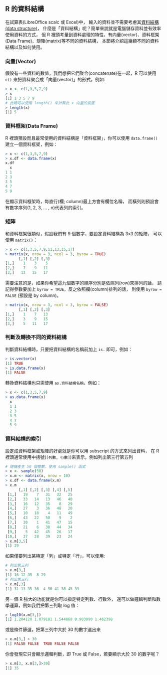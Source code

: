 ## R 的資料結構

在試算表(LibreOffice scalc 或 Excel)中，
輸入的資料並不需要考慮其[資料結構(data structure)](https://en.wikipedia.org/wiki/Data_structure)，
什麼是「資料結構」呢？簡單來說就是電腦儲存資料並有效率使用資料的方式，
但 R 裡頭考量到資料處理的特性，有向量(vector)、資料框架(Data Frame)、矩陣(matrix)等不同的資料結構，
本節將介紹這幾類不同的資料結構以及如何使用。

### 向量(Vector)

假設有一些資料的數值，我們想把它們聚合(concatenate)在一起，R 可以使用 ```c()``` 
來把資料聚合成「向量(vector)」的形式，例如:

```R
> x <- c(1,3,5,7,9)
> x 
[1] 1 3 5 7 9
# 此時可以使用 length() 來計算此 x 向量的長度
> length(x)
[1] 5
```

### 資料框架(Data Frame)

R 裡頭預設而且最常使用的資料結構是「資料框架」，你可以使用 ```data.frame()```
建立一個資料框架，例如：

```R
> x <- c(1,3,5,7,9)
> x.df <- data.frame(x)
x.df
  x
1 1
2 3
3 5
4 7
5 9
```

在顯示資料框架時，每直行(欄; column)最上方會有欄位名稱，
而橫列則預設會有數字序列(1, 2, 3, ... , n)代表列的索引。

### 矩陣

和資料框架很類似，假設我們有 9 個數字，要設定資料結構為 3x3 的矩陣，
可以使用 ```matrix()```：

```R
> x <- c(1,3,5,7,9,11,13,15,17)
> matrix(x, nrow = 3, ncol = 3, byrow = TRUE)
      [,1] [,2] [,3]
[1,]    1    3    5
[2,]    7    9   11
[3,]   13   15   17
```

需要注意的是，如果你希望這九個數字的順序分別是依照列(row)來排列的話，
請記得參數要加上 ```byrow = TRUE```，反之依照欄(column)排列的話，
則使用 ```byrow = FALSE``` (預設是 by column)。

```R
> matrix(x, nrow = 3, ncol = 3, byrow = FALSE)
      [,1] [,2] [,3]
[1,]    1    7   13
[2,]    3    9   15
[3,]    5   11   17
```


### 判斷及轉換不同的資料結構

判斷資料結構時，只要把資料結構的名稱前加上 ```is.``` 即可，例如：

```R
> is.vector(x)
[1] TRUE
> is.data.frame(x)
[1] FALSE
```

轉換資料結構也只需使用 ```as.資料結構名稱```，例如：

```R
> x <- c(1,3,5,7,9)
> as.data.frame(x)
  x
  1 1
  2 3
  3 5
  4 7
  5 9
```

### 資料結構的索引

設定成資料框架或矩陣的好處就是你可以用 subscript 的方式來列出資料，
在 R 裡頭通常使用中括號(```[列數, 行數]```)來表示，例如列出第三行第五列

```R
# 隨機產生 50 個整數，使用 sample() 函式
> x <- sample(50)
> x.m <- matrix(x, nrow = 10)
> x.df <- data.frame(x.m)
> x.m
      [,1] [,2] [,3] [,4] [,5]
 [1,]   19    7   31   32   25
 [2,]   33   14   13   46   40
 [3,]   16   12   35    8   29
 [4,]   27    3   36   48   20
 [5,]   10   18    4   11   49
 [6,]   43   22   50    9    2
 [7,]   30    1   41   47   15
 [8,]   21    6   38   44   34
 [9,]    5   42   45   26   17
[10,]   37   28   39   23   24
> x.m[3,5]
[1] 29
```

如果僅要列出某特定「列」或特定「行」，可以使用:

```R 
# 列出第三列
> x.m[3,]
[1] 16 12 35  8 29
# 列出第三行
> x.m[,3]
[1] 31 13 35 36  4 50 41 38 45 39
```

另一個 R 強大的功能就是你可以指定特定列數、行數外，
還可以做邏輯判斷和數學運算，例如我們把第三列取 log 值：

```R
> log10(x.m[3,])
[1] 1.204120 1.079181 1.544068 0.903090 1.462398
```

或是條件篩選，把第三列中大於 30 的數字選出來

```R
> x.m[3,] > 30
[1] FALSE FALSE  TRUE FALSE FALSE
```

你會發現它只會顯示邏輯判斷，即 True 或 False，若要顯示大於 30 的數字呢？

```R
> x.m[3, x.m[3,]>30]
[1] 35
```

